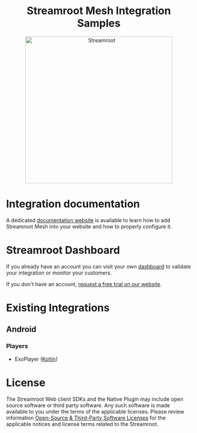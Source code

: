 <head>
  <link rel="icon" type="image/x-icon" href="../favicon.png" />
</head>
<h1 align="center">
  Streamroot Mesh Integration Samples
</h1>
<p align="center">
  <img alt="Streamroot" src="https://blog.streamroot.io/wp-content/uploads/2018/04/logo_typo_long.png" width="400" />
  <br />
</p>

# Integration documentation

A dedicated [documentation website](https://support.streamroot.io/hc/en-us) is available to learn how to add Streamroot Mesh into your website and how to properly configure it.

# Streamroot Dashboard

If you already have an account you can visit your own [dashboard](https://dashboard.streamroot.io) to validate your integration or monitor your customers.

If you don't have an account, [request a free trial on our website](https://www.lumen.com/en-us/edge-computing/mesh-delivery.html).

# Existing Integrations

## Android

### Players

- ExoPlayer ([Kotlin](android/ExoPlayerMesh))


# License

The Streamroot Web client SDKs and the Native Plugin may include open source software or third party software. Any such software is made available to you under the terms of the applicable licenses. Please review information [Open-Source & Third-Party Software Licenses](https://streamroot.io/wp-content/uploads/2019/06/Open-Source-and-Third-Party-Software-v1-10Jun2019.pdf) for the applicable notices and license terms related to the Streamroot.
